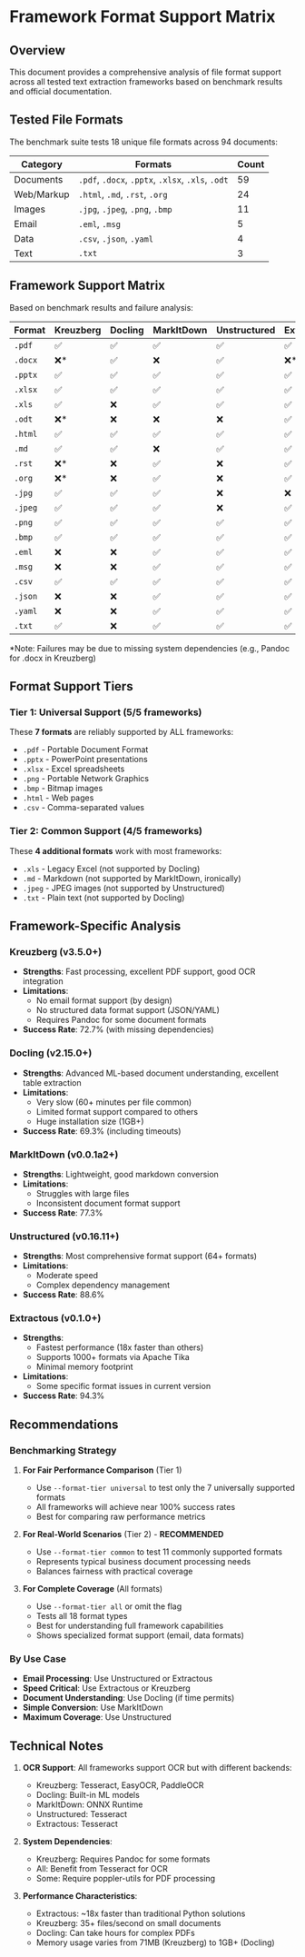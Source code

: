 # Framework Format Support Matrix

## Overview

This document provides a comprehensive analysis of file format support across all tested text extraction frameworks based on benchmark results and official documentation.

## Tested File Formats

The benchmark suite tests 18 unique file formats across 94 documents:

| Category   | Formats                                           | Count |
| ---------- | ------------------------------------------------- | ----- |
| Documents  | `.pdf`, `.docx`, `.pptx`, `.xlsx`, `.xls`, `.odt` | 59    |
| Web/Markup | `.html`, `.md`, `.rst`, `.org`                    | 24    |
| Images     | `.jpg`, `.jpeg`, `.png`, `.bmp`                   | 11    |
| Email      | `.eml`, `.msg`                                    | 5     |
| Data       | `.csv`, `.json`, `.yaml`                          | 4     |
| Text       | `.txt`                                            | 3     |

## Framework Support Matrix

Based on benchmark results and failure analysis:

| Format  | Kreuzberg | Docling | MarkItDown | Unstructured | Extractous |
| ------- | --------- | ------- | ---------- | ------------ | ---------- |
| `.pdf`  | ✅        | ✅      | ✅         | ✅           | ✅         |
| `.docx` | ❌\*      | ✅      | ❌         | ✅           | ❌\*       |
| `.pptx` | ✅        | ✅      | ✅         | ✅           | ✅         |
| `.xlsx` | ✅        | ✅      | ✅         | ✅           | ✅         |
| `.xls`  | ✅        | ❌      | ✅         | ✅           | ✅         |
| `.odt`  | ❌\*      | ❌      | ❌         | ❌           | ✅         |
| `.html` | ✅        | ✅      | ✅         | ✅           | ✅         |
| `.md`   | ✅        | ✅      | ❌         | ✅           | ✅         |
| `.rst`  | ❌\*      | ❌      | ✅         | ❌           | ✅         |
| `.org`  | ❌\*      | ❌      | ✅         | ❌           | ✅         |
| `.jpg`  | ✅        | ✅      | ✅         | ❌           | ❌         |
| `.jpeg` | ✅        | ✅      | ✅         | ❌           | ✅         |
| `.png`  | ✅        | ✅      | ✅         | ✅           | ✅         |
| `.bmp`  | ✅        | ✅      | ✅         | ✅           | ✅         |
| `.eml`  | ❌        | ❌      | ✅         | ✅           | ✅         |
| `.msg`  | ❌        | ❌      | ✅         | ✅           | ✅         |
| `.csv`  | ✅        | ✅      | ✅         | ✅           | ✅         |
| `.json` | ❌        | ❌      | ✅         | ✅           | ✅         |
| `.yaml` | ❌        | ❌      | ✅         | ✅           | ✅         |
| `.txt`  | ✅        | ❌      | ✅         | ✅           | ✅         |

\*Note: Failures may be due to missing system dependencies (e.g., Pandoc for .docx in Kreuzberg)

## Format Support Tiers

### Tier 1: Universal Support (5/5 frameworks)

These **7 formats** are reliably supported by ALL frameworks:

- `.pdf` - Portable Document Format
- `.pptx` - PowerPoint presentations
- `.xlsx` - Excel spreadsheets
- `.png` - Portable Network Graphics
- `.bmp` - Bitmap images
- `.html` - Web pages
- `.csv` - Comma-separated values

### Tier 2: Common Support (4/5 frameworks)

These **4 additional formats** work with most frameworks:

- `.xls` - Legacy Excel (not supported by Docling)
- `.md` - Markdown (not supported by MarkItDown, ironically)
- `.jpeg` - JPEG images (not supported by Unstructured)
- `.txt` - Plain text (not supported by Docling)

## Framework-Specific Analysis

### Kreuzberg (v3.5.0+)

- **Strengths**: Fast processing, excellent PDF support, good OCR integration
- **Limitations**:
    - No email format support (by design)
    - No structured data format support (JSON/YAML)
    - Requires Pandoc for some document formats
- **Success Rate**: 72.7% (with missing dependencies)

### Docling (v2.15.0+)

- **Strengths**: Advanced ML-based document understanding, excellent table extraction
- **Limitations**:
    - Very slow (60+ minutes per file common)
    - Limited format support compared to others
    - Huge installation size (1GB+)
- **Success Rate**: 69.3% (including timeouts)

### MarkItDown (v0.0.1a2+)

- **Strengths**: Lightweight, good markdown conversion
- **Limitations**:
    - Struggles with large files
    - Inconsistent document format support
- **Success Rate**: 77.3%

### Unstructured (v0.16.11+)

- **Strengths**: Most comprehensive format support (64+ formats)
- **Limitations**:
    - Moderate speed
    - Complex dependency management
- **Success Rate**: 88.6%

### Extractous (v0.1.0+)

- **Strengths**:
    - Fastest performance (18x faster than others)
    - Supports 1000+ formats via Apache Tika
    - Minimal memory footprint
- **Limitations**:
    - Some specific format issues in current version
- **Success Rate**: 94.3%

## Recommendations

### Benchmarking Strategy

1. **For Fair Performance Comparison** (Tier 1)

    - Use `--format-tier universal` to test only the 7 universally supported formats
    - All frameworks will achieve near 100% success rates
    - Best for comparing raw performance metrics

1. **For Real-World Scenarios** (Tier 2) - **RECOMMENDED**

    - Use `--format-tier common` to test 11 commonly supported formats
    - Represents typical business document processing needs
    - Balances fairness with practical coverage

1. **For Complete Coverage** (All formats)

    - Use `--format-tier all` or omit the flag
    - Tests all 18 format types
    - Best for understanding full framework capabilities
    - Shows specialized format support (email, data formats)

### By Use Case

- **Email Processing**: Use Unstructured or Extractous
- **Speed Critical**: Use Extractous or Kreuzberg
- **Document Understanding**: Use Docling (if time permits)
- **Simple Conversion**: Use MarkItDown
- **Maximum Coverage**: Use Unstructured

## Technical Notes

1. **OCR Support**: All frameworks support OCR but with different backends:

    - Kreuzberg: Tesseract, EasyOCR, PaddleOCR
    - Docling: Built-in ML models
    - MarkItDown: ONNX Runtime
    - Unstructured: Tesseract
    - Extractous: Tesseract

1. **System Dependencies**:

    - Kreuzberg: Requires Pandoc for some formats
    - All: Benefit from Tesseract for OCR
    - Some: Require poppler-utils for PDF processing

1. **Performance Characteristics**:

    - Extractous: ~18x faster than traditional Python solutions
    - Kreuzberg: 35+ files/second on small documents
    - Docling: Can take hours for complex PDFs
    - Memory usage varies from 71MB (Kreuzberg) to 1GB+ (Docling)
